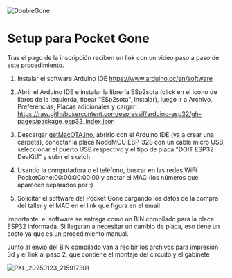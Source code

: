 ![DoubleGone](https://github.com/user-attachments/assets/3b4c8cd6-accb-4a2b-a758-60ee6b88f159)

# Setup para Pocket Gone

Tras el pago de la inscripción reciben un link con un video paso a paso de este procedimiento.

1. Instalar el software Arduino IDE https://www.arduino.cc/en/software

2. Abrir el Arduino IDE e instalar la librería ESp2sota (click en el icono de libros de la izquierda, tipear "ESp2sota", instalar), luego ir a Archivo, Preferencias, Placas adicionales y cargar: https://raw.githubusercontent.com/espressif/arduino-esp32/gh-pages/package_esp32_index.json

3. Descargar [getMacOTA.ino](https://github.com/ronibandini/tallerPocketGone/blob/main/getMacOta.ino), abrirlo con el Arduino IDE (va a crear una carpeta), conectar la placa NodeMCU ESP-32S con un cable micro USB, seleccionar el puerto USB respectivo y el tipo de placa "DOIT ESP32 DevKit1" y subir el sketch

4. Usando la computadora o el teléfono, buscar en las redes WiFi PocketGone:00:00:00:00:00 y anotar el MAC (los números que aparecen separados por :)

5. Solicitar el software del Pocket Gone cargando los datos de la compra del taller y el MAC en el link que figura en el email

Importante: el software se entrega como un BIN compilado para la placa ESP32 informada. Si llegaran a necesitar un cambio de placa, eso tiene un costo ya que es un procedimiento manual.

Junto al envío del BIN compilado van a recibir los archivos para impresión 3d y el link al paso 2, que contiene el montaje del circuito y el gabinete

![PXL_20250123_215917301](https://github.com/user-attachments/assets/5f207de2-f029-4c2a-beee-f13e466c583d)



